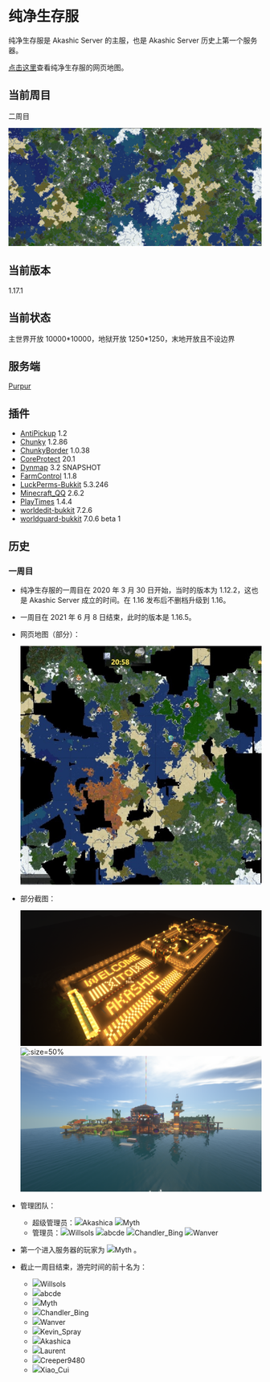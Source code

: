 # 纯净生存服

纯净生存服是 Akashic Server 的主服，也是 Akashic Server 历史上第一个服务器。

[点击这里](https://map.akashic.cc/spigot/)查看纯净生存服的网页地图。

## 当前周目

二周目

![](_media/map.png ':size=75%')

## 当前版本

1.17.1

## 当前状态

主世界开放 10000\*10000，地狱开放 1250\*1250，末地开放且不设边界

## 服务端

[Purpur](https://purpur.pl3x.net/)

## 插件

+ [AntiPickup](https://www.spigotmc.org/resources/antipickup.93958/) 1.2
+ [Chunky](https://www.spigotmc.org/resources/chunky.81534/) 1.2.86
+ [ChunkyBorder](https://www.spigotmc.org/resources/chunkyborder.84278/) 1.0.38
+ [CoreProtect](https://www.spigotmc.org/resources/coreprotect.8631/) 20.1
+ [Dynmap](https://github.com/Akashic-Server/dynmap) 3.2 SNAPSHOT
+ [FarmControl](https://www.spigotmc.org/resources/farmcontrol-1-15-1-17.86923/) 1.1.8
+ [LuckPerms-Bukkit](https://github.com/Akashic-Server/LuckPerms) 5.3.246
+ [Minecraft_QQ](https://github.com/HeartAge/Minecraft_QQ) 2.6.2
+ [PlayTimes](https://www.spigotmc.org/resources/playtimes-check-players-playtime-server-uptime.58858/) 1.4.4
+ [worldedit-bukkit](https://dev.bukkit.org/projects/worldedit) 7.2.6
+ [worldguard-bukkit](https://dev.bukkit.org/projects/worldguard) 7.0.6 beta 1

## 历史

### 一周目

+ 纯净生存服的一周目在 2020 年 3 月 30 日开始，当时的版本为 1.12.2，这也是 Akashic Server 成立的时间。在 1.16 发布后不删档升级到 1.16。

+ 一周目在 2021 年 6 月 8 日结束，此时的版本是 1.16.5。

+ 网页地图（部分）：

  ![](_media/map_1.jpeg ':size=50%')

+ 部分截图：

  ![](_media/2021-06-08_17.34.51.png ':size=50%')
  ![](_media/2021-06-08_17.40.38.png ':size=50%')
  ![](_media/2021-06-08_17.42.35.png ':size=50%')

+ 管理团队：

  + 超级管理员：![](https://skin.akashic.cc/avatar/player/Akashica?size=20)Akashica ![](https://skin.akashic.cc/avatar/player/Myth?size=20)Myth 
  + 管理员：![](https://skin.akashic.cc/avatar/player/Willsols?size=20)Willsols ![](https://skin.akashic.cc/avatar/player/abcde?size=20)abcde ![](https://skin.akashic.cc/avatar/player/Chandler_Bing?size=20)Chandler_Bing ![](https://skin.akashic.cc/avatar/player/Wanver?size=20)Wanver

+ 第一个进入服务器的玩家为 ![](https://skin.akashic.cc/avatar/player/Myth?size=20)Myth 。

+ 截止一周目结束，游完时间的前十名为：

  + ![](https://skin.akashic.cc/avatar/player/Willsols?size=20)Willsols 
  + ![](https://skin.akashic.cc/avatar/player/abcde?size=20)abcde 
  + ![](https://skin.akashic.cc/avatar/player/Myth?size=20)Myth 
  + ![](https://skin.akashic.cc/avatar/player/Chandler_Bing?size=20)Chandler_Bing 
  + ![](https://skin.akashic.cc/avatar/player/Wanver?size=20)Wanver 
  + ![](https://skin.akashic.cc/avatar/player/Kevin_Spray?size=20)Kevin_Spray 
  + ![](https://skin.akashic.cc/avatar/player/Akashica?size=20)Akashica 
  + ![](https://skin.akashic.cc/avatar/player/cerulean?size=20)Laurent 
  + ![](https://skin.akashic.cc/avatar/player/Creeper9480?size=20)Creeper9480 
  + ![](https://skin.akashic.cc/avatar/0?size=20)Xiao_Cui